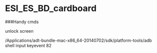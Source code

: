 # ESI_ES_BD_cardboard

###Handy cmds

unlock screen

/Applications/adt-bundle-mac-x86_64-20140702/sdk/platform-tools/adb shell input keyevent 82
